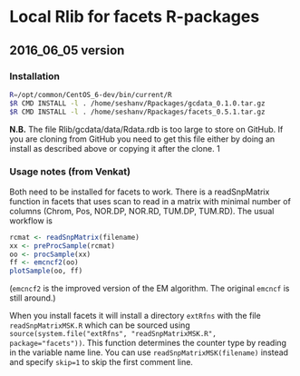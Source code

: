 # Local Rlib for facets R-packages
## 2016_06_05 version 

### Installation

```bash
R=/opt/common/CentOS_6-dev/bin/current/R
$R CMD INSTALL -l . /home/seshanv/Rpackages/gcdata_0.1.0.tar.gz
$R CMD INSTALL -l . /home/seshanv/Rpackages/facets_0.5.1.tar.gz
```

__N.B.__ The file Rlib/gcdata/data/Rdata.rdb is too large to store on GitHub. If you are cloning from GitHub you need to get this file either by doing an install as described above or copying it after the clone. 1

### Usage notes (from Venkat)

Both need to be installed for facets to work. There is a readSnpMatrix function in facets that uses scan to read in a matrix with minimal number of columns (Chrom, Pos, NOR.DP, NOR.RD, TUM.DP, TUM.RD). The usual workflow is
 
```R
rcmat <- readSnpMatrix(filename)
xx <- preProcSample(rcmat)
oo <- procSample(xx)
ff <- emcncf2(oo)
plotSample(oo, ff)
``` 

(`emcncf2` is the improved version of the EM algorithm. The original `emcncf` is still around.)
 
When you install facets it will install a directory `extRfns` with the file `readSnpMatrixMSK.R` which can be sourced using `source(system.file("extRfns", "readSnpMatrixMSK.R", package="facets"))`. This function determines the counter type by reading in the variable name line. You can use `readSnpMatrixMSK(filename)` instead and specify `skip=1` to skip the first comment line.

